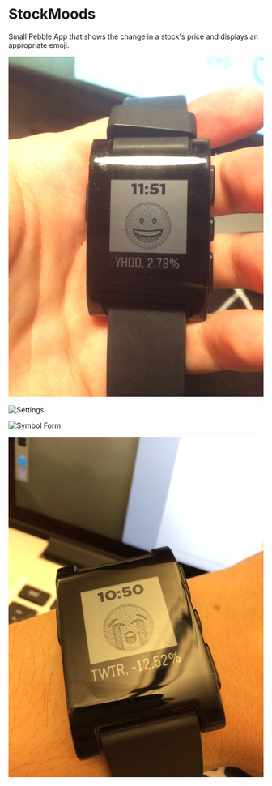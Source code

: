 StockMoods
==========

Small Pebble App that shows the change in a stock's price and displays an appropriate emoji. 

![YHOO](screenshots/1.jpg)

![Settings](screenshots/2.jpg)

![Symbol Form](screenshots/3.jpg)

![TWTR](screenshots/4.jpg)